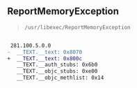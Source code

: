 ## ReportMemoryException

> `/usr/libexec/ReportMemoryException`

```diff

 281.100.5.0.0
-  __TEXT.__text: 0x8070
+  __TEXT.__text: 0x800c
   __TEXT.__auth_stubs: 0x6b0
   __TEXT.__objc_stubs: 0xe00
   __TEXT.__objc_methlist: 0x14

```
